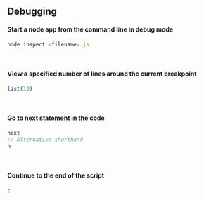 ## Debugging


#### Start a node app from the command line in debug mode
```js
node inspect <filename>.js
```

<br>

#### View a specified number of lines around the current breakpoint
```js
list(10)
```

<br>

#### Go to next statement in the code
```js
next
// Alternative shorthand
n
```

<br>

#### Continue to the end of the script
```js
c
```

<br>
